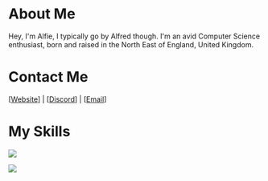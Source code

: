 # About Me
Hey, I'm Alfie, I typically go by Alfred though. I'm an avid Computer Science enthusiast, born and raised in the North East of England, United Kingdom.

# Contact Me

[[Website]] | [[Discord]] | [[Email]]

[Website]: https://imalf.red
[Discord]: https://discord.app.com/users/788346335085592607
[Email]: mailto:itsalfred@pm.me

# My Skills

<p>
  <img src="https://skillicons.dev/icons?i=py,js,ts,lua,md" />
</p>
<p>
  <img src="https://skillicons.dev/icons?i=nodejs,mongodb,vscode,discord" />
</p>

<!-- just analytics -->
[](https://hit.yhype.me/github/profile?user_id=64010636)

